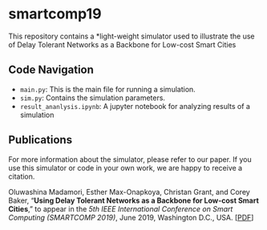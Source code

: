 # smartcomp19

This repository contains a *light-weight simulator used to illustrate the use of Delay Tolerant Networks as a Backbone for Low-cost Smart Cities


## Code Navigation

* `main.py`: This is the main file for running a simulation.
* `sim.py`: Contains the simulation parameters.
* `result_ananlysis.ipynb`: A jupyter notebook for analyzing results of a simulation


## Publications

For more information about the simulator, please refer to our paper. If you use this simulator or code in your own work, we are happy to receive a citation.

Oluwashina Madamori, Esther Max-Onapkoya, Christan Grant, and Corey Baker, “**Using Delay Tolerant Networks as a Backbone for Low-cost Smart Cities**,” to appear in the *5th IEEE International Conference on Smart Computing (SMARTCOMP 2019)*, June 2019, Washington D.C., USA. [[PDF]([URL])]
